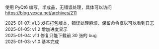 使用 PyQt6 编写，半成品，无错误处理，具体可以访问 <https://blog.yexca.net/archives/211>

2025-01-07: v1.3 发布打包版本，错误处理麻烦，保留命令框以可以看到日志  
2025-01-05: v1.2 增加进度显示  
2025-01-04: v1.1 修复只能下载前 30 张的 bug  
2025-01-03: v1.0 基本完成